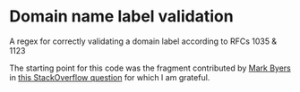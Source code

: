 Domain name label validation
============================

A regex for correctly validating a domain label according to RFCs 1035 &amp; 1123

The starting point for this code was the fragment contributed by [Mark Byers](http://stackoverflow.com/users/61974/mark-byers) in [this StackOverflow question](http://stackoverflow.com/questions/2063213/regular-expression-for-validating-dns-label-host-name "Regular Expression for validating DNS label ( host name)") for which I am grateful.
